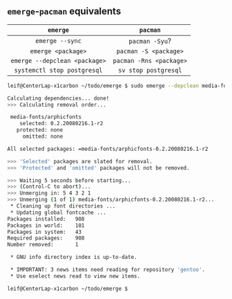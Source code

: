 ## `emerge`-`pacman` equivalents

| `emerge` | `pacman` |
|:----:|:----:|
| `emerge --sync` | `pacman -Syu`? |
| `emerge <package>` | `pacman -S <package>` |
| `emerge --depclean <package>` | `pacman -Rns <package>` |
| `systemctl stop postgresql` | `sv stop postgresql` |



```bash
leif@CenterLap-x1carbon ~/todo/emerge $ sudo emerge --depclean media-fonts/arphicfonts

Calculating dependencies... done!
>>> Calculating removal order...

 media-fonts/arphicfonts
    selected: 0.2.20080216.1-r2
   protected: none
     omitted: none

All selected packages: =media-fonts/arphicfonts-0.2.20080216.1-r2

>>> 'Selected' packages are slated for removal.
>>> 'Protected' and 'omitted' packages will not be removed.

>>> Waiting 5 seconds before starting...
>>> (Control-C to abort)...
>>> Unmerging in: 5 4 3 2 1
>>> Unmerging (1 of 1) media-fonts/arphicfonts-0.2.20080216.1-r2...
 * Cleaning up font directories ...                                                                                            [ ok ]
 * Updating global fontcache ...                                                                                               [ ok ]
Packages installed:   908
Packages in world:    101
Packages in system:   43
Required packages:    908
Number removed:       1

 * GNU info directory index is up-to-date.

 * IMPORTANT: 3 news items need reading for repository 'gentoo'.
 * Use eselect news read to view new items.

leif@CenterLap-x1carbon ~/todo/emerge $
```
